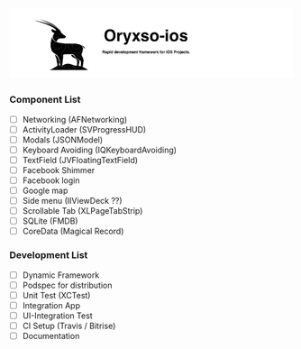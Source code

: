 ![oryxso](./oryxso-full.png)
--------------------------------

### Component List
- [ ] Networking (AFNetworking)
- [ ] ActivityLoader (SVProgressHUD)
- [ ] Modals (JSONModel)
- [ ] Keyboard Avoiding (IQKeyboardAvoiding)
- [ ] TextField (JVFloatingTextField)
- [ ] Facebook Shimmer
- [ ] Facebook login
- [ ] Google map
- [ ] Side menu (IIViewDeck ??)
- [ ] Scrollable Tab (XLPageTabStrip)
- [ ] SQLite (FMDB)
- [ ] CoreData (Magical Record)

### Development List
- [ ] Dynamic Framework
- [ ] Podspec for distribution
- [ ] Unit Test (XCTest)
- [ ] Integration App
- [ ] UI-Integration Test
- [ ] CI Setup (Travis / Bitrise)
- [ ] Documentation
